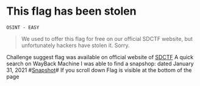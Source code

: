 # This flag has been stolen
`OSINT - EASY`
> We used to offer this flag for free on our official SDCTF website, but unfortunately hackers have stolen it. Sorry.

 Challenge suggest flag was available on official website of [SDCTF](sdc.tf) 
 A quick search on WayBack Machine 
 I was able to find a snapshop: dated January 31, 2021 #[Snapshot](http://web.archive.org/web/20210130094941/https://sdc.tf/)#
 If you scroll down Flag is visible at the bottom of the page
